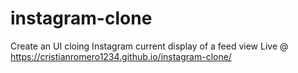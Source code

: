 # instagram-clone
 Create an UI cloing Instagram current display of a feed view
Live @ https://cristianromero1234.github.io/instagram-clone/
